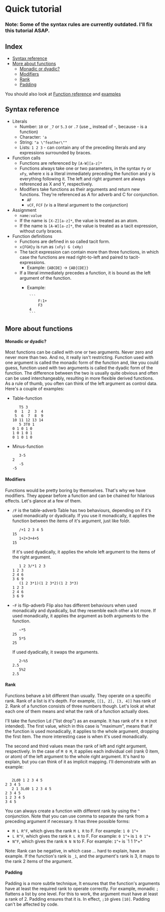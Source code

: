 # Quick tutorial
### Note: Some of the syntax rules are currently outdated. I'll fix this tutorial ASAP.
## Index
* [Syntax reference](#syntax-reference)
* [More about functions](#more-about-functions)
  * [Monadic or dyadic?](#monadic-or-dyadic)
  * [Modifiers](#modifiers)
  * [Rank](#rank)
  * [Padding](#padding)

You should also look at [Function reference](reference.txt) and [examples](../examples.md)

## Syntax reference
* Literals
  * Number: `10` or `_7` or `5.3` or `.7` (use _ instead of -, because - is a function)
  * Character: `'a`
  * String: `"a \"feather\""`
  * Lists: `1 2 3` - can contain any of the preceding literals and any expressions surrounded by braces.
* Function calls
  * Functions are referenced by `[A-W][a-z]*`
  * Functions always take one or two parameters, in the syntax `Fy` or `xFy`, where x is a literal immediately preceding the function and y is everything following it. The left and right argument are always referenced as X and Y, respectively.
  * Modifiers take functions as their arguments and return new functions. They're referenced as A for adverb and C for conjunction.
    * `AF`
    * `vCF`, `FCF` (v is a literal argument to the conjunction)
* Assignment
  * `name:value`
  * If the name is `[X-Z][a-z]*`, the value is treated as an atom.
  * If the name is `[A-W][a-z]*`, the value is treated as a tacit expression, without curly braces.
* Function definitions
  * Functions are defined in so called tacit form.
  * `x{FGH}y` is run as `(xFy) G (xHy)`
  * The tacit expression can contain more than three functions, in which case the functions are read right-to-left and paired to tacit-expressions.
    * Example: `{ABCDE}` -> `{AB{CDE}}`
  * If a literal immediately precedes a function, it is bound as the left argument of the function.
    * Example:

           ```
               F:1+
               F3
           4
           ```

## More about functions
#### Monadic or dyadic?
Most functions can be called with one or two arguments. Never zero and never more than two. And no, it really isn't restricting. Function used with one argument is called the monadic form of the function and, like you could guess, function used with two arguments is called the dyadic form of the function. The difference between the two is usually quite obvious and often can be used interchangeably, resulting in more flexible derived functions. As a rule of thumb, you often can think of the left argument as control data. Here's a couple of examples:

* Table-function

    ```
       T5 3
     0  1  2  3  4 
     5  6  7  8  9 
    10 11 12 13 14 
       5 3T0 1
    0 1 0 1 0 
    1 0 1 0 1 
    0 1 0 1 0 
    ```

* Minus-function

    ```
       3-5
    2
       -5
    -5
    ```

#### Modifiers
Functions would be pretty boring by themselves. That's why we have modifiers. They appear before a function and can be chained for hilarious effects. Let's glance at a few of them.

* `/F` is the table-adverb
  Table has two behaviours, depending on if it's used monadically or dyadically. If you use it monadically, it applies the function between the items of it's argument, just like foldr.

    ```
       /+1 2 3 4 5
    15
       1+2+3+4+5
    15
    ```

  If it's used dyadically, it applies the whole left argument to the items of the right argument.

    ```
       1 2 3/*1 2 3
    1 2 3 
    2 4 6 
    3 6 9 
       (1 2 3*1)(1 2 3*2)(1 2 3*3)
    1 2 3 
    2 4 6 
    3 6 9 
    ```

* `~F` is flip-adverb
  Flip also has different behaviours when used monadically and dyadically, but they resemble each other a lot more. If used monadically, it applies the argument as both arguments to the function.

    ```
       ~*5
    25
       5*5
    25
    ```
  
  If used dyadically, it swaps the arguments.

    ```
       2~%5
    2.5
       5%2
    2.5
    ```

#### Rank
Functions behave a bit different than usually. They operate on a specific rank. Rank of a list is it's depth. For example, `[[1, 2], [3, 4]]` has rank of 2. Rank of a function consists of three numbers though. Let's look at what each one of them means and what the rank of a function actually does.

I'll take the function Ld ("list drop") as an example. It has rank of `M 0 M` (not intended). The first value, which in this case is "maximum", means that if the function is used monadically, it applies to the whole argument, dropping the first item. The more interesting case is when it's used monadically.

The second and third values mean the rank of left and right argument, respectively. In the case of `M 0 M`, it applies each individual cell (rank 0 item, or atom) of the left argument to the whole right argument. It's hard to explain, but you can think of it as implicit mapping. I'll demonstrate with an example:

```

   2Ld0 1 2 3 4 5
2 3 4 5 
   2 1 3Ld0 1 2 3 4 5
2 3 4 5 
1 2 3 4 5 
3 4 5 
```

You can always create a function with different rank by using the `^` conjunction. Note that you can use comma to separate the rank from a preceding argument if necessary. It has three possible forms:

* `M L R^F`, which gives the rank `M L R` to F. For example: `1 0 1^+`
* `L R^F`, which gives the rank `R L R` to F. For example: `0 1^+` is `1 0 1^+`
* `N^F`, which gives the rank `N N N` to F. For example: `1^+` is `1 1 1^+^

Note: Rank can be negative, in which case ... hard to explain, have an example. If the function's rank is `_1`, and the argument's rank is 3, it maps to the rank 2 items of the argument.

#### Padding
Padding is a more subtle technique, It ensures that the function's arguments have at least the required rank to operate correctly. For example, monadic `;` flattens a list by one level. For this to work, the argument must have at least a rank of 2. Padding ensures that it is. In effect, `;10` gives `[10]`. Padding can't be affected by code.

